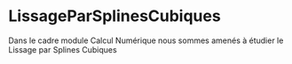 # LissageParSplinesCubiques
Dans le cadre module Calcul Numérique nous sommes amenés à étudier le Lissage par Splines Cubiques
